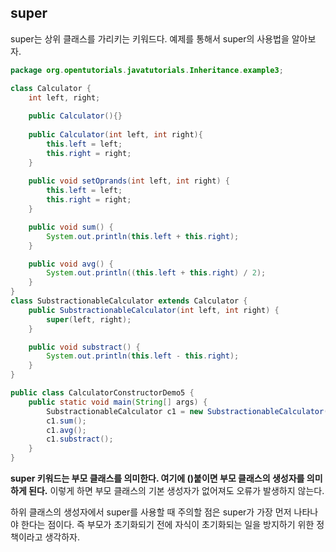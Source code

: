 ## super

super는 상위 클래스를 가리키는 키워드다. 예제를 통해서 super의 사용법을 알아보자.

```java
package org.opentutorials.javatutorials.Inheritance.example3;

class Calculator {
    int left, right;
	
	public Calculator(){}
	
	public Calculator(int left, int right){
		this.left = left;
		this.right = right;
	}
	
	public void setOprands(int left, int right) {
		this.left = left;
		this.right = right;
	}

	public void sum() {
		System.out.println(this.left + this.right);
	}

	public void avg() {
		System.out.println((this.left + this.right) / 2);
	}
}
class SubstractionableCalculator extends Calculator {
	public SubstractionableCalculator(int left, int right) {
		super(left, right);
	}

	public void substract() {
		System.out.println(this.left - this.right);
	}
}

public class CalculatorConstructorDemo5 {
	public static void main(String[] args) {
		SubstractionableCalculator c1 = new SubstractionableCalculator(10, 20);
		c1.sum();
		c1.avg();
		c1.substract();
	}
}
```



**super 키워드는 부모 클래스를 의미한다. 여기에 ()붙이면 부모 클래스의 생성자를 의미하게 된다.** 이렇게 하면 부모 클래스의 기본 생성자가 없어져도 오류가 발생하지 않는다.

하위 클래스의 생성자에서 super를 사용할 때 주의할 점은 super가 가장 먼저 나타나야 한다는 점이다. 즉 부모가 초기화되기 전에 자식이 초기화되는 일을 방지하기 위한 정책이라고 생각하자.
